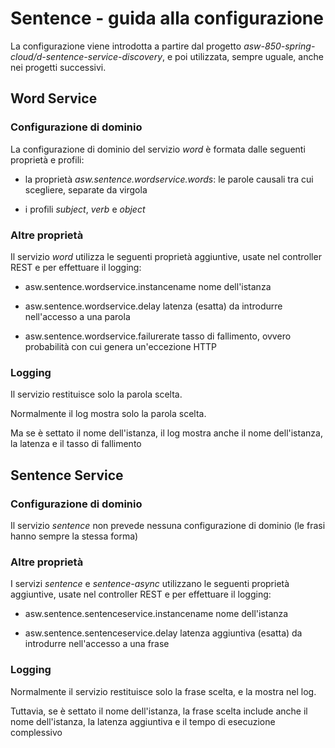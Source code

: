 # Sentence - guida alla configurazione

La configurazione viene introdotta a partire dal progetto *asw-850-spring-cloud/d-sentence-service-discovery*, 
e poi utilizzata, sempre uguale, anche nei progetti successivi. 


## Word Service 

### Configurazione di dominio 

La configurazione di dominio del servizio *word* è formata dalle seguenti proprietà e profili: 

* la proprietà *asw.sentence.wordservice.words*: le parole causali tra cui scegliere, separate da virgola 

* i profili *subject*, *verb* e *object* 

### Altre proprietà 

Il servizio *word* utilizza le seguenti proprietà aggiuntive, usate nel controller REST e per effettuare il logging:  

* asw.sentence.wordservice.instancename nome dell'istanza 

* asw.sentence.wordservice.delay latenza (esatta) da introdurre nell'accesso a una parola  

* asw.sentence.wordservice.failurerate tasso di fallimento, ovvero probabilità con cui genera un'eccezione HTTP  

### Logging

Il servizio restituisce solo la parola scelta. 

Normalmente il log mostra solo la parola scelta. 

Ma se è settato il nome dell'istanza, il log mostra anche il nome dell'istanza, la latenza e il tasso di fallimento 


## Sentence Service 

### Configurazione di dominio 

Il servizio *sentence* non prevede nessuna configurazione di dominio (le frasi hanno sempre la stessa forma) 

### Altre proprietà 

I servizi *sentence* e *sentence-async* utilizzano le seguenti proprietà aggiuntive, usate nel controller REST e per effettuare il logging:  

* asw.sentence.sentenceservice.instancename nome dell'istanza 

* asw.sentence.sentenceservice.delay latenza aggiuntiva (esatta) da introdurre nell'accesso a una frase  

### Logging

Normalmente il servizio restituisce solo la frase scelta, e la mostra nel log.  

Tuttavia, se è settato il nome dell'istanza, la frase scelta include anche il nome dell'istanza, la latenza aggiuntiva e il tempo di esecuzione complessivo  

